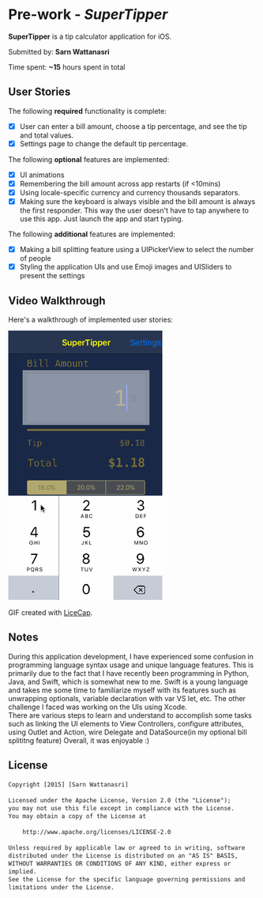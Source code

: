 # Pre-work - *SuperTipper*

**SuperTipper** is a tip calculator application for iOS.

Submitted by: **Sarn Wattanasri**

Time spent: **~15** hours spent in total

## User Stories

The following **required** functionality is complete:

* [x] User can enter a bill amount, choose a tip percentage, and see the tip and total values.
* [x] Settings page to change the default tip percentage.

The following **optional** features are implemented:
* [x] UI animations
* [x] Remembering the bill amount across app restarts (if <10mins)
* [x] Using locale-specific currency and currency thousands separators.
* [x] Making sure the keyboard is always visible and the bill amount is always the first responder. This way the user doesn't have to tap anywhere to use this app. Just launch the app and start typing.

The following **additional** features are implemented:

* [x] Making a bill splitting feature using a UIPickerView to select the number of people
* [x] Styling the application UIs and use Emoji images and UISliders to present the settings

## Video Walkthrough 

Here's a walkthrough of implemented user stories:

![ALT TEXT](supertipper.gif)

GIF created with [LiceCap](http://www.cockos.com/licecap/).

## Notes

During this application development, I have experienced some confusion in programming language syntax usage and unique language features.  This is primarily due to the fact that I have recently been programming in Python, Java, and Swift, which is somewhat new to me.
Swift is a young language and takes me some time to familiarize myself with its features such as unwrapping optionals, variable declaration with var VS let, etc.  The other challenge I faced was working on the UIs using Xcode.  
There are various steps to learn and understand to accomplish some tasks such as linking the UI elements to View Controllers, configure attributes, using Outlet and Action, wire Delegate and DataSource(in my optional bill splititng feature)
Overall, it was enjoyable :)

## License

    Copyright [2015] [Sarn Wattanasri]

    Licensed under the Apache License, Version 2.0 (the "License");
    you may not use this file except in compliance with the License.
    You may obtain a copy of the License at

        http://www.apache.org/licenses/LICENSE-2.0

    Unless required by applicable law or agreed to in writing, software
    distributed under the License is distributed on an "AS IS" BASIS,
    WITHOUT WARRANTIES OR CONDITIONS OF ANY KIND, either express or implied.
    See the License for the specific language governing permissions and
    limitations under the License.
